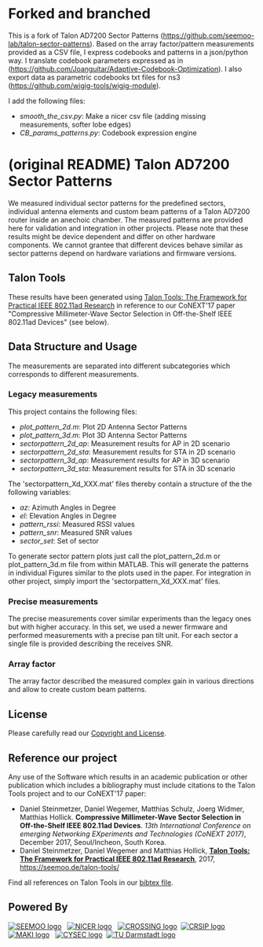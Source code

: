 # Forked and branched
This is a fork of Talon AD7200 Sector Patterns (https://github.com/seemoo-lab/talon-sector-patterns).
Based on the array factor/pattern measurements provided as a CSV file, I express codebooks and patterns in a json/python way.
I translate codebook parameters expressed as in (https://github.com/Joanguitar/Adaptive-Codebook-Optimization).
I also export data as parametric codebooks txt files for ns3 (https://github.com/wigig-tools/wigig-module).

I add the following files:
 * *smooth_the_csv.py*: Make a nicer csv file (adding missing measurements, softer lobe edges)
 * *CB_params_patterns.py*: Codebook expression engine

# (original README) Talon AD7200 Sector Patterns
We measured individual sector patterns for the predefined sectors, individual antenna elements and custom beam patterns of a Talon AD7200 router inside an anechoic chamber. The measured patterns are provided here for validation and integration in other projects. Please note that these results might be device dependent and differ on other hardware components. We cannot grantee that different devices behave similar as sector patterns depend on hardware variations and firmware versions. 

## Talon Tools
These results have been generated using [Talon Tools: The Framework for Practical IEEE 802.11ad Research](https://seemoo.de/talon-tools/) in reference to our CoNEXT'17 paper "Compressive Millimeter-Wave Sector Selection in Off-the-Shelf IEEE 802.11ad Devices" (see below).

## Data Structure and Usage
The measurements are separated into different subcategories which corresponds to different measurements.

### Legacy measurements
This project contains the following files:
 * *plot_pattern_2d.m*: Plot 2D Antenna Sector Patterns
 * *plot_pattern_3d.m*: Plot 3D Antenna Sector Patterns
 * *sectorpattern_2d_ap*: Measurement results for AP in 2D scenario
 * *sectorpattern_2d_sta*: Measurement results for STA in 2D scenario
 * *sectorpattern_3d_ap*: Measurement results for AP in 3D scenario
 * *sectorpattern_3d_sta*: Measurement results for STA in 3D scenario

The 'sectorpattern_Xd_XXX.mat' files thereby contain a structure of the the following variables:
 * *az*: Azimuth Angles in Degree
 * *el*: Elevation Angles in Degree
 * *pattern_rssi*: Measured RSSI values
 * *pattern_snr*: Measured SNR values
 * *sector_set*: Set of sector

To generate sector pattern plots just call the plot_pattern_2d.m or plot_pattern_3d.m file from within MATLAB. This will generate the patterns in individual Figures similar to the plots used in the paper. For integration in other project, simply import the 'sectorpattern_Xd_XXX.mat' files.

### Precise measurements
The precise measurements cover similar experiments than the legacy ones but with higher accuracy. In this set, we used a newer firmware and performed measurements with a precise pan tilt unit. For each sector a single file is provided describing the receives SNR.

### Array factor
The array factor described the measured complex gain in various directions and allow to create custom beam patterns.

## License
Please carefully read our [Copyright and License](LICENSE).

## Reference our project
Any use of the Software which results in an academic publication or other publication which includes a bibliography must include citations to the Talon Tools project and to our CoNEXT'17 paper: 

* Daniel Steinmetzer, Daniel Wegemer, Matthias Schulz, Joerg Widmer, Matthias Hollick. 
  **Compressive Millimeter-Wave Sector Selection in Off-the-Shelf IEEE 802.11ad Devices**.
  *13th International Conference on emerging Networking EXperiments and Technologies (CoNEXT 2017)*, 
  December 2017, Seoul/Incheon, South Korea.
* Daniel Steinmetzer, Daniel Wegemer and Matthias Hollick, 
  **[Talon Tools: The Framework for Practical IEEE 802.11ad Research](https://seemoo.de/talon-tools/)**,
  2017, https://seemoo.de/talon-tools/

Find all references on Talon Tools in our [bibtex file](https://seemoo-lab.github.io/talon-tools/talon-tools.bib).

## Powered By
<a href="https://www.seemoo.tu-darmstadt.de">![SEEMOO logo](https://seemoo-lab.github.io/talon-tools/logos/seemoo.png)</a> &nbsp;
<a href="https://www.nicer.tu-darmstadt.de">![NICER logo](https://seemoo-lab.github.io/talon-tools/logos/nicer.png)</a> &nbsp;
<a href="https://www.crossing.tu-darmstadt.de">![CROSSING logo](https://seemoo-lab.github.io/talon-tools/logos/crossing.jpg)</a>&nbsp;
<a href="https://www.crisp-da.de">![CRSIP logo](https://seemoo-lab.github.io/talon-tools/logos/crisp.jpg)</a>&nbsp;
<a href="http://www.maki.tu-darmstadt.de/">![MAKI logo](https://seemoo-lab.github.io/talon-tools/logos/maki.png)</a> &nbsp;
<a href="https://www.cysec.tu-darmstadt.de">![CYSEC logo](https://seemoo-lab.github.io/talon-tools/logos/cysec.jpg)</a>&nbsp;
<a href="https://www.tu-darmstadt.de/index.en.jsp">![TU Darmstadt logo](https://seemoo-lab.github.io/talon-tools/logos/tudarmstadt.png)</a>&nbsp;
